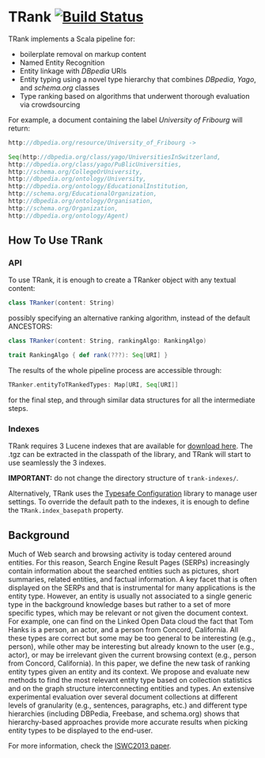 TRank [![Build Status](https://travis-ci.org/XI-lab/TRank.png?branch=master)](https://travis-ci.org/XI-lab/TRank)
=====
TRank implements a Scala pipeline for:
* boilerplate removal on markup content
* Named Entity Recognition
* Entity linkage with *DBpedia* URIs
* Entity typing using a novel type hierarchy that combines *DBpedia*, *Yago*, and *schema.org* classes
* Type ranking based on algorithms that underwent thorough evaluation via crowdsourcing
 

For example, a document containing the label *University of Fribourg* will return:
```scala
http://dbpedia.org/resource/University_of_Fribourg ->

Seq(http://dbpedia.org/class/yago/UniversitiesInSwitzerland,
http://dbpedia.org/class/yago/PuBlicUniversities,
http://schema.org/CollegeOrUniversity,
http://dbpedia.org/ontology/University,
http://dbpedia.org/ontology/EducationalInstitution,
http://schema.org/EducationalOrganization,
http://dbpedia.org/ontology/Organisation,
http://schema.org/Organization,
http://dbpedia.org/ontology/Agent)
```

How To Use TRank
----------------
### API
To use TRank, it is enough to create a TRanker object with any textual content:
```scala
class TRanker(content: String)
```
possibly specifying an alternative ranking algorithm, instead of the default ANCESTORS:
```scala
class TRanker(content: String, rankingAlgo: RankingAlgo)

trait RankingAlgo { def rank(???): Seq[URI] }
```

The results of the whole pipeline process are accessible through:
```scala
TRanker.entityToTRankedTypes: Map[URI, Seq[URI]]
```
for the final step, and through similar data structures for all the intermediate steps.

### Indexes
TRank requires 3 Lucene indexes that are available for
[download here](http://trank.exascale.info/downloads/index.html).
The .tgz can be extracted in the classpath of the library, and TRank will start to use seamlessly the 3 indexes.

**IMPORTANT:** do not change the directory structure of `trank-indexes/`.


Alternatively, TRank uses the [Typesafe Configuration](https://github.com/typesafehub/config) library to manage user
settings. To override the default path to the indexes, it is enough to define the `TRank.index_basepath` property.


Background
----------
Much of Web search and browsing activity is today centered around entities. For this reason, Search Engine Result
Pages (SERPs) increasingly contain information about the searched entities such as pictures, short summaries,
related entities, and factual information. A key facet that is often displayed on the SERPs and that is instrumental
for many applications is the entity type. However, an entity is usually not associated to a single generic type
in the background knowledge bases but rather to a set of more specific types, which may be relevant or not given the
document context. For example, one can find on the Linked Open Data cloud the fact that Tom Hanks is a person, an actor,
and a person from Concord, California. All these types are correct but some may be too general to be interesting (e.g.,
person), while other may be interesting but already known to the user (e.g., actor), or may be irrelevant given the
current browsing context (e.g., person from Concord, California). In this paper, we define the new task of ranking entity
types given an entity and its context. We propose and evaluate new methods to find the most relevant entity type based on
collection statistics and on the graph structure interconnecting entities and types. An extensive experimental evaluation
over several document collections at different levels of granularity (e.g., sentences, paragraphs, etc.) and different
type hierarchies (including DBPedia, Freebase, and schema.org) shows that hierarchy-based approaches provide more accurate
results when picking entity types to be displayed to the end-user.


For more information, check the [ISWC2013 paper](http://ftp.exascale.info/sites/default/files/entityTypes.pdf).

